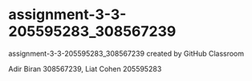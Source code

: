 # assignment-3-3-205595283_308567239
assignment-3-3-205595283_308567239 created by GitHub Classroom

Adir Biran 308567239, Liat Cohen 205595283
